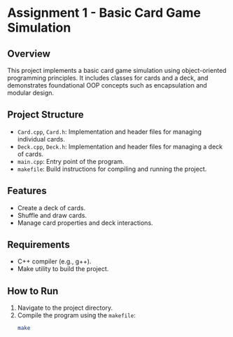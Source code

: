 # Assignment 1 - Basic Card Game Simulation

## Overview
This project implements a basic card game simulation using object-oriented programming principles. It includes classes for cards and a deck, and demonstrates foundational OOP concepts such as encapsulation and modular design.

## Project Structure
- `Card.cpp`, `Card.h`: Implementation and header files for managing individual cards.
- `Deck.cpp`, `Deck.h`: Implementation and header files for managing a deck of cards.
- `main.cpp`: Entry point of the program.
- `makefile`: Build instructions for compiling and running the project.

## Features
- Create a deck of cards.
- Shuffle and draw cards.
- Manage card properties and deck interactions.

## Requirements
- C++ compiler (e.g., g++).
- Make utility to build the project.

## How to Run
1. Navigate to the project directory.
2. Compile the program using the `makefile`:
   ```bash
   make
